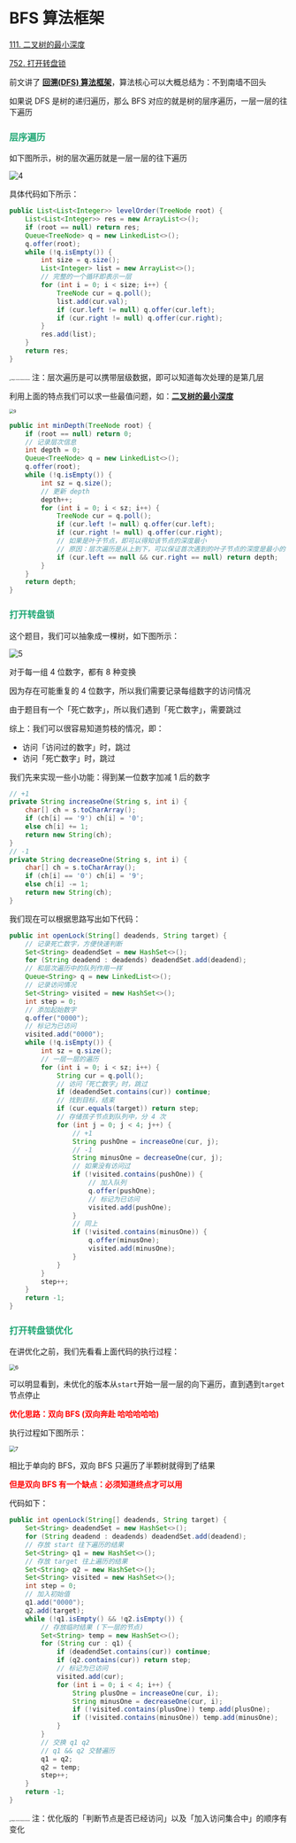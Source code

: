 # BFS 算法框架

[111. 二叉树的最小深度](https://leetcode-cn.com/problems/minimum-depth-of-binary-tree/)

[752. 打开转盘锁](https://leetcode-cn.com/problems/open-the-lock/)



前文讲了 **[回溯(DFS) 算法框架](./回溯(DFS).html)**，算法核心可以大概总结为：不到南墙不回头

如果说 DFS 是树的递归遍历，那么 BFS 对应的就是树的层序遍历，一层一层的往下遍历

### <font color=#1FA774>层序遍历</font>

如下图所示，树的层次遍历就是一层一层的往下遍历

![4](https://cdn.jsdelivr.net/gh/LFool/image-hosting@master/20220418/2020401650284440NwZ7OM4.svg)

具体代码如下所示：

```java
public List<List<Integer>> levelOrder(TreeNode root) {
    List<List<Integer>> res = new ArrayList<>();
    if (root == null) return res;
    Queue<TreeNode> q = new LinkedList<>();
    q.offer(root);
    while (!q.isEmpty()) {
        int size = q.size();
        List<Integer> list = new ArrayList<>();
        // 完整的一个循环即表示一层
        for (int i = 0; i < size; i++) {
            TreeNode cur = q.poll();
            list.add(cur.val);
            if (cur.left != null) q.offer(cur.left);
            if (cur.right != null) q.offer(cur.right);
        }
        res.add(list);
    }
    return res;
}
```

<img src="https://cdn.jsdelivr.net/gh/LFool/image-hosting@master/20220226/16402516458648251645864825235pN5IJY.png" alt="image-20220226164025008" style="zoom:18%;" /> 注：层次遍历是可以携带层级数据，即可以知道每次处理的是第几层

利用上面的特点我们可以求一些最值问题，如：**[二叉树的最小深度](https://leetcode-cn.com/problems/minimum-depth-of-binary-tree/)**



<img src="https://cdn.jsdelivr.net/gh/LFool/image-hosting@master/20220824/0005501661270750NbXWbT9.svg" alt="9" style="zoom:50%;" />

```java
public int minDepth(TreeNode root) {
    if (root == null) return 0;
    // 记录层次信息
    int depth = 0;
    Queue<TreeNode> q = new LinkedList<>();
    q.offer(root);
    while (!q.isEmpty()) {
        int sz = q.size();
        // 更新 depth
        depth++;
        for (int i = 0; i < sz; i++) {
            TreeNode cur = q.poll();
            if (cur.left != null) q.offer(cur.left);
            if (cur.right != null) q.offer(cur.right);
            // 如果是叶子节点，即可以得知该节点的深度最小
            // 原因：层次遍历是从上到下，可以保证首次遇到的叶子节点的深度是最小的
            if (cur.left == null && cur.right == null) return depth;
        }
    }
    return depth;
}
```

### <font color=#1FA774>打开转盘锁</font>

这个题目，我们可以抽象成一棵树，如下图所示：

![5](https://cdn.jsdelivr.net/gh/LFool/image-hosting@master/20220418/2037021650285422cDCA4G5.svg)

对于每一组 4 位数字，都有 8 种变换

因为存在可能重复的 4 位数字，所以我们需要记录每组数字的访问情况

由于题目有一个「死亡数字」，所以我们遇到「死亡数字」，需要跳过

综上：我们可以很容易知道剪枝的情况，即：

- 访问「访问过的数字」时，跳过
- 访问「死亡数字」时，跳过

我们先来实现一些小功能：得到某一位数字加减 1 后的数字

```java
// +1
private String increaseOne(String s, int i) {
    char[] ch = s.toCharArray();
    if (ch[i] == '9') ch[i] = '0';
    else ch[i] += 1;
    return new String(ch);
}
// -1
private String decreaseOne(String s, int i) {
    char[] ch = s.toCharArray();
    if (ch[i] == '0') ch[i] = '9';
    else ch[i] -= 1;
    return new String(ch);
}
```

我们现在可以根据思路写出如下代码：

```java
public int openLock(String[] deadends, String target) {
    // 记录死亡数字，方便快速判断
    Set<String> deadendSet = new HashSet<>();
    for (String deadend : deadends) deadendSet.add(deadend);
    // 和层次遍历中的队列作用一样
    Queue<String> q = new LinkedList<>();
    // 记录访问情况
    Set<String> visited = new HashSet<>();
    int step = 0;
    // 添加起始数字
    q.offer("0000");
    // 标记为已访问
    visited.add("0000");
    while (!q.isEmpty()) {
        int sz = q.size();
        // 一层一层的遍历
        for (int i = 0; i < sz; i++) {
            String cur = q.poll();
            // 访问「死亡数字」时，跳过
            if (deadendSet.contains(cur)) continue;
            // 找到目标，结束
            if (cur.equals(target)) return step;
            // 存储孩子节点到队列中，分 4 次
            for (int j = 0; j < 4; j++) {
                // +1
                String pushOne = increaseOne(cur, j);
                // -1
                String minusOne = decreaseOne(cur, j);
                // 如果没有访问过
                if (!visited.contains(pushOne)) {
                    // 加入队列
                    q.offer(pushOne);
                    // 标记为已访问
                    visited.add(pushOne);
                }
                // 同上
                if (!visited.contains(minusOne)) {
                    q.offer(minusOne);
                    visited.add(minusOne);
                }
            }
        }
        step++;
    }
    return -1;
}
```

### <font color=#1FA774>打开转盘锁优化</font>

在讲优化之前，我们先看看上面代码的执行过程：

<img src="https://cdn.jsdelivr.net/gh/LFool/image-hosting@master/20220418/2125201650288320KqYXP96.svg" alt="6" style="zoom:67%;" />

可以明显看到，未优化的版本从`start`开始一层一层的向下遍历，直到遇到`target`节点停止

**<font color='red'>优化思路：双向 BFS (双向奔赴 哈哈哈哈哈)</font>**

执行过程如下图所示：

<img src="https://cdn.jsdelivr.net/gh/LFool/image-hosting@master/20220418/2157121650290232AzIJuv7.svg" alt="7" style="zoom:67%;" />

相比于单向的 BFS，双向 BFS 只遍历了半颗树就得到了结果

**<font color='red'>但是双向 BFS 有一个缺点：必须知道终点才可以用</font>**

代码如下：

```java
public int openLock(String[] deadends, String target) {
    Set<String> deadendSet = new HashSet<>();
    for (String deadend : deadends) deadendSet.add(deadend);
    // 存放 start 往下遍历的结果
    Set<String> q1 = new HashSet<>();
    // 存放 target 往上遍历的结果
    Set<String> q2 = new HashSet<>();
    Set<String> visited = new HashSet<>();
    int step = 0;
    // 加入初始值
    q1.add("0000");
    q2.add(target);
    while (!q1.isEmpty() && !q2.isEmpty()) {
        // 存放临时结果 (下一层的节点)
        Set<String> temp = new HashSet<>();
        for (String cur : q1) {
            if (deadendSet.contains(cur)) continue;
            if (q2.contains(cur)) return step;
            // 标记为已访问
            visited.add(cur);
            for (int i = 0; i < 4; i++) {
                String plusOne = increaseOne(cur, i);
                String minusOne = decreaseOne(cur, i);
                if (!visited.contains(plusOne)) temp.add(plusOne);
                if (!visited.contains(minusOne)) temp.add(minusOne);
            }
        }
        // 交换 q1 q2
        // q1 && q2 交替遍历
        q1 = q2;
        q2 = temp;
        step++;
    }
    return -1;
}
```

<img src="https://cdn.jsdelivr.net/gh/LFool/image-hosting@master/20220226/16402516458648251645864825235pN5IJY.png" alt="image-20220226164025008" style="zoom:18%;" /> 注：优化版的「判断节点是否已经访问」以及「加入访问集合中」的顺序有变化